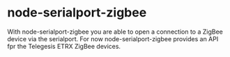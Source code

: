 node-serialport-zigbee
======================

With node-serialport-zigbee you are able to open a connection to a ZigBee device via the serialport.
For now node-serialport-zigbee provides an API fpr the Telegesis ETRX ZigBee devices.

